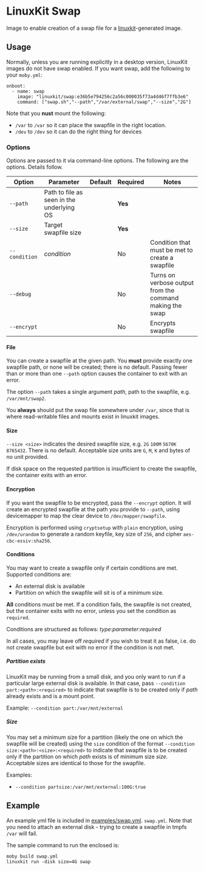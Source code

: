 # LinuxKit Swap
Image to enable creation of a swap file for a [linuxkit](https://github.com/linuxkit/linuxkit)-generated image.


## Usage
Normally, unless you are running explicitly in a desktop version, LinuxKit images do not have swap enabled. If you want swap, add the following to your `moby.yml`:

```
onboot:
  - name: swap
    image: "linuxkit/swap:e36b5e794256c2a56c000035f73a4d46f7ffb3e6"
    command: ["swap.sh","--path","/var/external/swap","--size","2G"]
```

Note that you **nust** mount the following:

* `/var` to `/var` so it can place the swapfile in the right location.
* `/dev` to `/dev` so it can do the right thing for devices

### Options

Options are passed to it via command-line options. The following are the options. Details follow.

|Option|Parameter|Default|Required|Notes|
|---|---|---|---|---|
|`--path`|Path to file as seen in the underlying OS||**Yes**||
|`--size`|Target swapfile size||**Yes**||
|`--condition`|_condition_||No|Condition that must be met to create a swapfile|
|`--debug`|||No|Turns on verbose output from the command making the swap|
|`--encrypt`|||No|Encrypts swapfile|


#### File
You can create a swapfile at the given path. You **must** provide exactly one swapfile path, or none will be created; there is no default. Passing fewer than or more than one `--path` option causes the container to exit with an error.

The option `--path` takes a single argument _path_, path to the swapfile, e.g. `/var/mnt/swap2`.

You **always** should put the swap file somewhere under `/var`, since that is where read-writable files and mounts exist in linuxkit images.

#### Size
`--size <size>` indicates the desired swapfile size, e.g. `2G` `100M` `5670K` `8765432`. There is no default. Acceptable size units are `G`, `M`, `K` and bytes of no unit provided.

If disk space on the requested partition is insufficient to create the swapfile, the container exits with an error.

#### Encryption
If you want the swapfile to be encrypted, pass the `--encrypt` option. It will create an encrypted swapfile at the path you provide to `--path`, using devicemapper to map the clear device to `/dev/mapper/swapfile`.

Encryption is performed using `cryptsetup` with `plain` encryption, using `/dev/urandom` to generate a random keyfile, key size of `256`, and cipher `aes-cbc-essiv:sha256`.

#### Conditions
You may want to create a swapfile only if certain conditions are met. Supported conditions are:

* An external disk is available
* Partition on which the swapfile will sit is of a minimum size.

**All** conditions must be met. If a condition fails, the swapfile is not created, but the container exits with no error, unless you set the condition as `required`.

Conditions are structured as follows:    _type_:_parameter_:_required_

In all cases, you may leave off _required_ if you wish to treat it as false, i.e. do not create swapfile but exit with no error if the condition is not met.

##### Partition exists
LinuxKit may be running from a small disk, and you only want to run if a particular large external disk is available. In that case, pass `--condition part:<path>:<required>` to indicate that swapfile is to be created only if _path_ already exists and is a mount point.

Example: `--condition part:/var/mnt/external`

##### Size
You may set a minimum size for a partition (likely the one on which the swapfile will be created) using the `size` condition of the format `--condition size:<path>:<size>:<required>` to indicate that swapfile is to be created only if the partition on which _path_ exists is of minimum size _size_. Acceptable sizes are identical to those for the swapfile.

Examples:

* `--condition partsize:/var/mnt/external:100G:true`


## Example
An example yml file is included in [examples/swap.yml](../../examples/swap.yml). `swap.yml`. Note that you need to attach an external disk - trying to create a swapfile in tmpfs `/var` will fail.

The sample command to run the enclosed is:

```
moby build swap.yml
linuxkit run -disk size=4G swap
```
